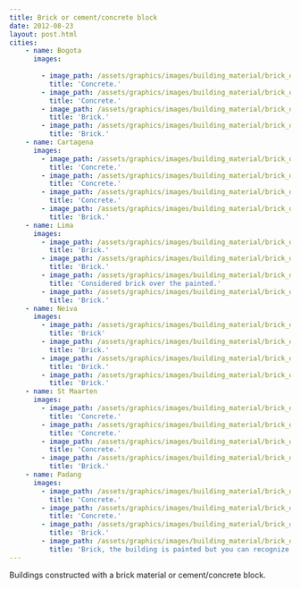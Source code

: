 ```yaml
---
title: Brick or cement/concrete block
date: 2012-08-23
layout: post.html
cities:
    - name: Bogota
      images:
        
        - image_path: /assets/graphics/images/building_material/brick_or_cement-concrete_block/concrete_bogota_02.jpg
          title: 'Concrete.'
        - image_path: /assets/graphics/images/building_material/brick_or_cement-concrete_block/concrete_bogota_04.jpg
          title: 'Concrete.'
        - image_path: /assets/graphics/images/building_material/brick_or_cement-concrete_block/brick_bogota_04.jpg
          title: 'Brick.'
        - image_path: /assets/graphics/images/building_material/brick_or_cement-concrete_block/brick_bogota_05.jpg
          title: 'Brick.'
    - name: Cartagena
      images:
        - image_path: /assets/graphics/images/building_material/brick_or_cement-concrete_block/concrete_cartagena_01.jpg
          title: 'Concrete.'
        - image_path: /assets/graphics/images/building_material/brick_or_cement-concrete_block/brick_cartagena_02.jpg
          title: 'Concrete.'
        - image_path: /assets/graphics/images/building_material/brick_or_cement-concrete_block/concrete_cartagena_03.jpg
          title: 'Concrete.'
        - image_path: /assets/graphics/images/building_material/brick_or_cement-concrete_block/brick_cartagena_04.jpg
          title: 'Brick.'
    - name: Lima
      images:
        - image_path: /assets/graphics/images/building_material/brick_or_cement-concrete_block/brick_lima_01.jpg
          title: 'Brick.'
        - image_path: /assets/graphics/images/building_material/brick_or_cement-concrete_block/brick_lima_02.jpg
          title: 'Brick.'
        - image_path: /assets/graphics/images/building_material/brick_or_cement-concrete_block/brick_lima_03.jpg
          title: 'Considered brick over the painted.'
        - image_path: /assets/graphics/images/building_material/brick_or_cement-concrete_block/brick_lima_04.jpg
          title: 'Brick.'
    - name: Neiva
      images:
        - image_path: /assets/graphics/images/building_material/brick_or_cement-concrete_block/brick_neiva_01.jpg
          title: 'Brick'
        - image_path: /assets/graphics/images/building_material/brick_or_cement-concrete_block/brick_neiva_02.jpg
          title: 'Brick.'
        - image_path: /assets/graphics/images/building_material/brick_or_cement-concrete_block/brick_neiva_03.jpg
          title: 'Brick.'
        - image_path: /assets/graphics/images/building_material/brick_or_cement-concrete_block/brick_neiva_04.jpg
          title: 'Brick.'
    - name: St Maarten
      images:
        - image_path: /assets/graphics/images/building_material/brick_or_cement-concrete_block/concrete_st_maarten_01.jpg
          title: 'Concrete.'
        - image_path: /assets/graphics/images/building_material/brick_or_cement-concrete_block/concrete_st_maarten_02.jpg
          title: 'Concrete.'
        - image_path: /assets/graphics/images/building_material/brick_or_cement-concrete_block/concrete_st_maarten_03.jpg
          title: 'Concrete.'
        - image_path: /assets/graphics/images/building_material/brick_or_cement-concrete_block/brick_st_maarten_04.jpg
          title: 'Brick.'
    - name: Padang
      images:
        - image_path: /assets/graphics/images/building_material/brick_or_cement-concrete_block/concrete_padang_01.jpg
          title: 'Concrete.'
        - image_path: /assets/graphics/images/building_material/brick_or_cement-concrete_block/concrete_padang_02.jpg
          title: 'Concrete.'
        - image_path: /assets/graphics/images/building_material/brick_or_cement-concrete_block/brick_padang_03.jpg
          title: 'Brick.'
        - image_path: /assets/graphics/images/building_material/brick_or_cement-concrete_block/brick_padang_04.jpg
          title: 'Brick, the building is painted but you can recognize the material, choose the material over the painted.'          
---
```

Buildings constructed with a brick material or cement/concrete block.